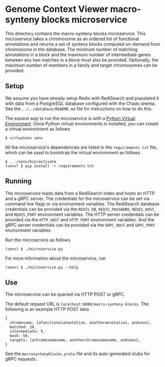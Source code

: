 # Genome Context Viewer macro-synteny blocks microservice

This directory contains the macro-synteny blocks microservice.
This microservice takes a chromosome as an ordered list of functional annotations and returns a set of synteny blocks computed on-demand from chromosome in the database.
The minimum number of matching annotations in a block and the maximum number of intermediate genes between any two matches in a block must also be provided.
Optionally, the maximum number of members in a family and target chromosomes can be provided.

## Setup

We assume you have already setup Redis with RediSearch and populated it with data from a PostgreSQL database configured with the Chado shema.
See the `../../database/README.md` file for instructions on how to do this.

The easiest way to run the microservice is with a [Python Virtual Environment](http://docs.python-guide.org/en/latest/dev/virtualenvs/).
Once Python virtual environments is installed, you can create a virtual environment as follows

    $ virtualenv venv

All the microservice's dependencies are listed in the `requirements.txt` file, which can be used to bootstrap the virtual environment as follows

    $ . ./venv/bin/activate
    (venv) $ pip install -r requirements.txt

## Running

The microservice loads data from a RediSearch index and hosts an HTTP and a gRPC server.
The credentials for the microservice can be set via command line flags or via environment variables.
The RediSearch database credentials can be provided via the `REDIS_DB`, `REDIS_PASSWORD`, `REDIS_HOST`, and `REDIS_PORT` environment variables.
The HTTP server credentials can be provided via the `HTTP_HOST` and `HTTP_PORT` environment variables.
And the gRPC server credentials can be provided via the `GRPC_HOST` and `GRPC_PORT` environment variables.

Run the microservice as follows

    (venv) $ ./microservice.py

For more information about the microservice, run

    (venv) $ ./microservice.py --help

## Use

The microservice can be queried via HTTP POST or gRPC.

The default request URL is `localhost:8080/macro-synteny-blocks`.
The following is an example HTTP POST data

    {
      chromosome: [afunctionalannotation, anotherannotation, andsoon],
      matched: 20,
      intermediate: 5,
      mask: 50,
      targets: [achromosomename, anotherchromosomename, andsoon],
    }

See the `macrosyntenyblocks.proto` file and its auto-generated stubs for gRPC requests.
